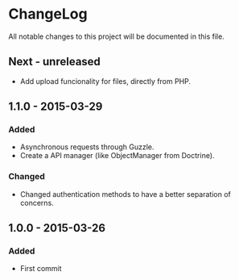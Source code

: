 # ChangeLog
All notable changes to this project will be documented in this file.

## Next - unreleased
- Add upload funcionality for files, directly from PHP.

## 1.1.0 - 2015-03-29
### Added
- Asynchronous requests through Guzzle.
- Create a API manager (like ObjectManager from Doctrine).

### Changed
- Changed authentication methods to have a better separation of concerns.

## 1.0.0 - 2015-03-26
### Added
- First commit
